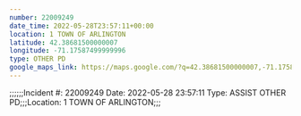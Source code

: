 ```yaml
---
number: 22009249
date_time: 2022-05-28T23:57:11+00:00
location: 1 TOWN OF ARLINGTON
latitude: 42.38681500000007
longitude: -71.17587499999996
type: OTHER PD
google_maps_link: https://maps.google.com/?q=42.38681500000007,-71.17587499999996
---
```


;;;;;;Incident #: 22009249  Date: 2022-05-28 23:57:11   Type: ASSIST OTHER PD;;;Location: 1 TOWN OF ARLINGTON;;;

